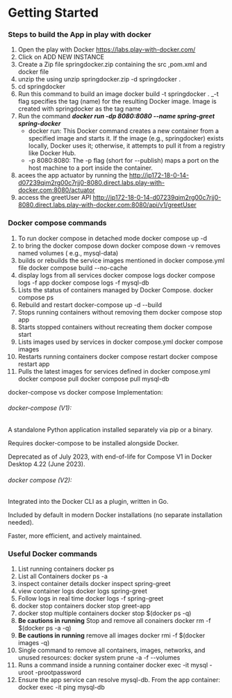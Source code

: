 # Getting Started

### Steps  to  build  the App in play with docker
1. Open the play with Docker   https://labs.play-with-docker.com/
2. Click on  ADD NEW INSTANCE
3. Create a  Zip  file  springdocker.zip  containing the  src ,pom.xml and docker file
4. unzip the  using unzip springdocker.zip -d springdocker .
5. cd springdocker
6. Run  this  command  to build  an image docker build -t springdocker .
   _-t flag specifies the tag (name) for the resulting Docker image. Image is created with springdocker as the  tag name
7. Run the  command **_docker run -dp 8080:8080 --name spring-greet spring-docker_**
   * docker run: This Docker command creates a new container from a specified image and starts it. If the image (e.g., springdocker) exists locally, Docker uses it; otherwise, it attempts to pull it from a registry like Docker Hub.
   * -p 8080:8080: The -p flag (short for --publish) maps a port on the host machine to a port inside the container.
8. acees the app actuator  by running the
   http://ip172-18-0-14-d07239qim2rg00c7rjj0-8080.direct.labs.play-with-docker.com:8080/actuator
9. access the greetUser API
   http://ip172-18-0-14-d07239qim2rg00c7rjj0-8080.direct.labs.play-with-docker.com:8080/api/v1/greetUser

### Docker  compose  commands
1. To run docker compose in detached mode
   docker compose up -d
2. to bring the docker compose  down
   docker compose  down -v removes  named  volumes ( e.g., mysql-data)
3. builds  or rebuilds the service images mentioned in docker compose.yml file
   docker compose build --no-cache
4. display logs  from all services
   docker compose logs
   docker compose logs -f app
   docker compose logs -f mysql-db
5. Lists the status of containers managed by Docker Compose.
   docker compose ps
6. Rebuild  and restart
   docker-compose up -d --build   
7. Stops running containers without removing them
   docker compose stop app
8. Starts stopped containers without recreating them
   docker compose start
9. Lists images used by services in docker compose.yml
   docker compose images
10. Restarts running containers
    docker compose restart
    docker compose restart app
11. Pulls the latest images for services defined in docker compose.yml
    docker compose pull
    docker compose pull mysql-db

docker-compose vs docker compose Implementation:

###### docker-compose (V1):

A standalone Python application installed separately via pip or a binary.

Requires docker-compose to be installed alongside Docker.

Deprecated as of July 2023, with end-of-life for Compose V1 in Docker Desktop 4.22 (June 2023).

###### docker compose (V2):

Integrated into the Docker CLI as a plugin, written in Go.

Included by default in modern Docker installations (no separate installation needed).

Faster, more efficient, and actively maintained.



### Useful Docker commands
1. List  running containers
   docker ps
2. List all Containers
   docker ps -a
3. inspect container details
   docker inspect spring-greet
4. view container logs
   docker logs spring-greet
5. Follow  logs in real time
   docker logs -f spring-greet
6. docker stop containers
   docker stop greet-app
7. docker stop multiple  containers
   docker stop $(docker ps -q)
8. **Be cautions in running** Stop and remove all conainers
   docker rm -f $(docker ps -a -q)
9. **Be cautions in running**  remove all images
   docker rmi -f $(docker images -q)
10. Single command to remove all containers, images, networks, and unused resources:
    docker system prune -a -f --volumes
11. Runs a command inside a running container
   docker exec -it <mysql-container-name> mysql -uroot -prootpassword
12. Ensure the app service can resolve mysql-db. From the app container:
   docker exec -it <app-container-name> ping mysql-db  






    
